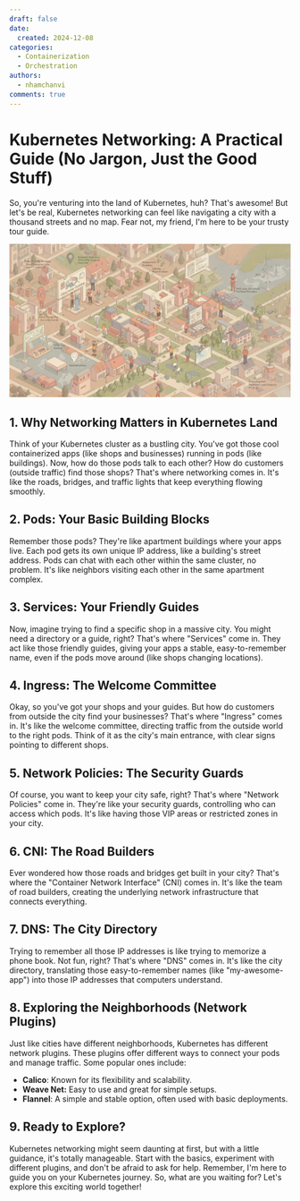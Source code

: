 ```yaml
---
draft: false
date:
  created: 2024-12-08
categories:
  - Containerization
  - Orchestration
authors:
  - nhamchanvi
comments: true
---
```


# Kubernetes Networking: A Practical Guide (No Jargon, Just the Good Stuff)

So, you're venturing into the land of Kubernetes, huh? That's awesome! But let's be real, Kubernetes networking can feel like navigating a city with a thousand streets and no map. Fear not, my friend, I'm here to be your trusty tour guide.

[![Image]](./kubernetes-networking-a-practical-guide-no-jargon-just-the-good-stuff.md)

[Image]: ../../assets/kubernetes-networking-city-map.jpg

<!-- more -->

## 1. Why Networking Matters in Kubernetes Land

Think of your Kubernetes cluster as a bustling city. You've got those cool containerized apps (like shops and businesses) running in pods (like buildings). Now, how do those pods talk to each other? How do customers (outside traffic) find those shops? That's where networking comes in. It's like the roads, bridges, and traffic lights that keep everything flowing smoothly.

## 2. Pods: Your Basic Building Blocks

Remember those pods? They're like apartment buildings where your apps live. Each pod gets its own unique IP address, like a building's street address. Pods can chat with each other within the same cluster, no problem. It's like neighbors visiting each other in the same apartment complex.

## 3. Services: Your Friendly Guides

Now, imagine trying to find a specific shop in a massive city. You might need a directory or a guide, right? That's where "Services" come in. They act like those friendly guides, giving your apps a stable, easy-to-remember name, even if the pods move around (like shops changing locations).

## 4. Ingress: The Welcome Committee

Okay, so you've got your shops and your guides. But how do customers from outside the city find your businesses? That's where "Ingress" comes in. It's like the welcome committee, directing traffic from the outside world to the right pods. Think of it as the city's main entrance, with clear signs pointing to different shops.

## 5. Network Policies: The Security Guards

Of course, you want to keep your city safe, right? That's where "Network Policies" come in. They're like your security guards, controlling who can access which pods. It's like having those VIP areas or restricted zones in your city.

## 6. CNI: The Road Builders

Ever wondered how those roads and bridges get built in your city? That's where the "Container Network Interface" (CNI) comes in. It's like the team of road builders, creating the underlying network infrastructure that connects everything.

## 7. DNS: The City Directory

Trying to remember all those IP addresses is like trying to memorize a phone book. Not fun, right? That's where "DNS" comes in. It's like the city directory, translating those easy-to-remember names (like "my-awesome-app") into those IP addresses that computers understand.

## 8. Exploring the Neighborhoods (Network Plugins)

Just like cities have different neighborhoods, Kubernetes has different network plugins. These plugins offer different ways to connect your pods and manage traffic. Some popular ones include:

- **Calico**: Known for its flexibility and scalability.
- **Weave Net:** Easy to use and great for simple setups.
- **Flannel**: A simple and stable option, often used with basic deployments.

## 9. Ready to Explore?

Kubernetes networking might seem daunting at first, but with a little guidance, it's totally manageable. Start with the basics, experiment with different plugins, and don't be afraid to ask for help. Remember, I'm here to guide you on your Kubernetes journey. So, what are you waiting for? Let's explore this exciting world together!
